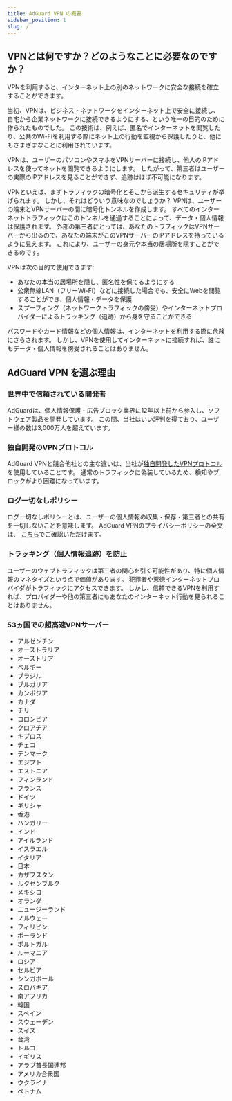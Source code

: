 ```yaml
---
title: AdGuard VPN の概要
sidebar_position: 1
slug: /
---
```


## VPNとは何ですか？どのようなことに必要なのですか？

VPNを利用すると、インターネット上の別のネットワークに安全な接続を確立することができます。

当初、VPNは、ビジネス・ネットワークをインターネット上で安全に接続し、自宅から企業ネットワークに接続できるようにする、という唯一の目的のために作られたものでした。 この技術は、例えば、匿名でインターネットを閲覧したり、公共のWi-Fiを利用する際にネット上の行動を監視から保護したりと、他にもさまざまなことに利用されています。

VPNは、ユーザーのパソコンやスマホをVPNサーバーに接続し、他人のIPアドレスを使ってネットを閲覧できるようにします。 したがって、第三者はユーザーの実際のIPアドレスを見ることができず、追跡はほぼ不可能になります。

VPNといえば、まずトラフィックの暗号化とそこから派生するセキュリティが挙げられます。 しかし、それはどういう意味なのでしょうか？ VPNは、ユーザーの端末とVPNサーバーの間に暗号化トンネルを作成します。 すべてのインターネットトラフィックはこのトンネルを通過することによって、データ・個人情報は保護されます。 外部の第三者にとっては、あなたのトラフィックはVPNサーバーから出るので、あなたの端末がこのVPNサーバーのIPアドレスを持っているように見えます。 これにより、ユーザーの身元や本当の居場所を隠すことができるのです。

VPNは次の目的で使用できます:

* あなたの本当の居場所を隠し、匿名性を保てるようにする
* 公衆無線LAN（フリーWi-Fi）などに接続した場合でも、安全にWebを閲覧することができ、個人情報・データを保護
* スプーフィング（ネットワークトラフィックの傍受）やインターネットプロバイダーによるトラッキング（追跡）から身を守ることができる

パスワードやカード情報などの個人情報は、インターネットを利用する際に危険にさらされます。 しかし、VPNを使用してインターネットに接続すれば、誰にもデータ・個人情報を傍受されることはありません。

## AdGuard VPN を選ぶ理由

### 世界中で信頼されている開発者
AdGuardは、個人情報保護・広告ブロック業界に12年以上前から参入し、ソフトウェア製品を開発しています。 この間、当社はいい評判を得ており、ユーザー様の数は3,000万人を超えています。

### 独自開発のVPNプロトコル
AdGuard VPNと競合他社との主な違いは、当社が[独自開発したVPNプロトコル](/general/adguard-vpn-protocol.mdx)を使用していることです。 通常のトラフィックに偽装しているため、検知やブロックがより困難になっています。

### ログ一切なしポリシー

ログ一切なしポリシーとは、ユーザーの個人情報の収集・保存・第三者との共有を一切しないことを意味します。 AdGuard VPNのプライバシーポリシーの全文は、 [こちら](https://adguard-vpn.com/ja/privacy.html)でご確認いただけます。

### トラッキング（個人情報追跡）を防止
ユーザーのウェブトラフィックは第三者の関心を引く可能性があり、特に個人情報のマネタイズという点で価値があります。 犯罪者や悪徳インターネットプロバイダがトラフィックにアクセスできます。 しかし、信頼できるVPNを利用すれば、プロバイダーや他の第三者にもあなたのインターネット行動を見られることはありません。

### 53ヵ国での超高速VPNサーバー

* アルゼンチン
* オーストラリア
* オーストリア
* ベルギー
* ブラジル
* ブルガリア
* カンボジア
* カナダ
* チリ
* コロンビア
* クロアチア
* キプロス
* チェコ
* デンマーク
* エジプト
* エストニア
* フィンランド
* フランス
* ドイツ
* ギリシャ
* 香港
* ハンガリー
* インド
* アイルランド
* イスラエル
* イタリア
* 日本
* カザフスタン
* ルクセンブルク
* メキシコ
* オランダ
* ニュージーランド
* ノルウェー
* フィリピン
* ポーランド
* ポルトガル
* ルーマニア
* ロシア
* セルビア
* シンガポール
* スロバキア
* 南アフリカ
* 韓国
* スペイン
* スウェーデン
* スイス
* 台湾
* トルコ
* イギリス
* アラブ首長国連邦
* アメリカ合衆国
* ウクライナ
* ベトナム
